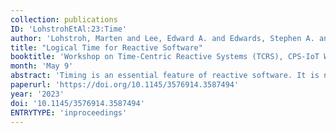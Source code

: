 ```yaml
---
collection: publications
ID: 'LohstrohEtAl:23:Time'
author: 'Lohstroh, Marten and Lee, Edward A. and Edwards, Stephen A. and Broman, David'
title: "Logical Time for Reactive Software"
booktitle: 'Workshop on Time-Centric Reactive Systems (TCRS), CPS-IoT Week Workshops, San Antonio, TX, USA'
month: 'May 9'
abstract: 'Timing is an essential feature of reactive software. It is not just a performance metric, but rather forms a core part of the semantics of programs. This paper argues for a notion of logical time that serves as an engineering model to complement a notion of physical time, which models the physical passage of time. Programming models that embrace logical time can provide deterministic concurrency, better analyzability, and practical realizations of timing-sensitive applications. We give definitions for physical and logical time and review some languages and formalisms that embrace logical time.'
paperurl: 'https://doi.org/10.1145/3576914.3587494'
year: '2023'
doi: '10.1145/3576914.3587494'
ENTRYTYPE: 'inproceedings'
---
```

